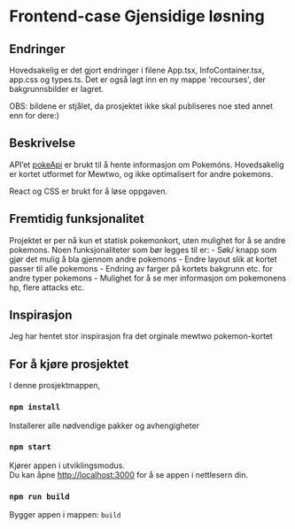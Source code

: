 # Frontend-case Gjensidige løsning 

## Endringer 

Hovedsakelig er det gjort endringer i filene App.tsx, InfoContainer.tsx, app.css og types.ts. Det er også lagt inn en ny mappe 'recourses', der bakgrunnsbilder er lagret. 

OBS: bildene er stjålet, da prosjektet ikke skal publiseres noe sted annet enn for dere:) 


## Beskrivelse 

API’et [pokeApi](https://pokeapi.co/) er brukt til å hente informasjon om Pokemóns. 
Hovedsakelig er kortet utformet for Mewtwo, og ikke optimalisert for andre pokemons.

React og CSS er brukt for å løse oppgaven. 

## Fremtidig funksjonalitet 

Projektet er per nå kun et statisk pokemonkort, uten mulighet for å se andre pokemons. 
Noen funksjonaliteter som bør legges til er: 
    - Søk/ knapp som gjør det mulig å bla gjennom andre pokemons 
    - Endre layout slik at kortet passer til alle pokemons 
    - Endring av farger på kortets bakgrunn etc. for andre typer pokemons 
    - Mulighet for å se mer informasjon om pokemonens hp, flere attacks etc. 

## Inspirasjon 

Jeg har hentet stor inspirasjon fra det orginale mewtwo pokemon-kortet 

## For å kjøre prosjektet 

I denne prosjektmappen,

### `npm install`
Installerer alle nødvendige pakker og avhengigheter

### `npm start`

Kjører appen i utviklingsmodus.\
Du kan åpne [http://localhost:3000](http://localhost:3000) for å se appen i nettlesern din.

### `npm run build`
Bygger appen i mappen: `build`